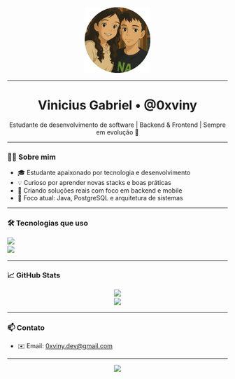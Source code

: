 <div align="center">
  <img src="./eu-anime-circular.png" height="150" />
</div>

---

<h1 align="center">Vinicius Gabriel • @0xviny</h1>

<p align="center">
  Estudante de desenvolvimento de software | Backend & Frontend | Sempre em evolução 🚀
</p>

---

### 👨‍💻 Sobre mim

- 🎓 Estudante apaixonado por tecnologia e desenvolvimento
- 💡 Curioso por aprender novas stacks e boas práticas
- 📱 Criando soluções reais com foco em backend e mobile
- 🎯 Foco atual: Java, PostgreSQL e arquitetura de sistemas

---

### 🛠 Tecnologias que uso

<div align="left">
  <img src="https://skillicons.dev/icons?i=java,kotlin,mongodb,postgres,git,linux,vscode" height="40" />
  <br />
  <img src="https://skillicons.dev/icons?i=html,css,ts,cs,react,nextjs,tailwindcss" height="40" />
</div>

---

### 📈 GitHub Stats

<div align="center">
  <img src="https://streak-stats.demolab.com?user=0xviny&theme=tokyonight&hide_border=true" height="200" />
  <br />
  <img src="https://github-readme-stats.vercel.app/api/top-langs/?username=0xviny&layout=compact&theme=tokyonight&hide_border=true" height="150" />
</div>

---

### 📫 Contato

- ✉️ Email: [0xviny.dev@gmail.com](mailto:0xviny.dev@gmail.com)

---

<div align="center">
  <img src="https://visitor-badge.laobi.icu/badge?page_id=0xviny" />
</div>

